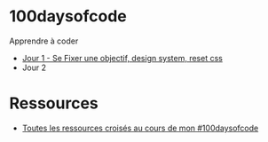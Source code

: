 # 100daysofcode
Apprendre à coder

- [Jour 1 - Se Fixer une objectif, design system, reset css](Jour%20001%20Se%20fixer%20un%20objectif.md)
- Jour 2

# Ressources
- [Toutes les ressources croisés au cours de mon #100daysofcode](Ressources.md) 
